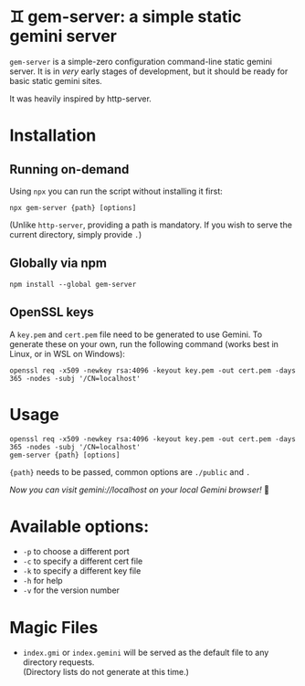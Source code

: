 # ♊ gem-server: a simple static gemini server

`gem-server` is a simple-zero configuration command-line static gemini server.
It is in *very* early stages of development, but it should be ready for
basic static gemini sites.

It was heavily inspired by http-server.

# Installation

## Running on-demand

Using `npx` you can run the script without installing it first:

```
npx gem-server {path} [options]
```

(Unlike `http-server`, providing a path is mandatory. If you wish to serve the current directory, simply provide `.`)


## Globally via npm

```
npm install --global gem-server
```

## OpenSSL keys

A `key.pem` and `cert.pem` file need to be generated to use Gemini. To generate these on your own, run the following command (works best in Linux, or in WSL on Windows):

```
openssl req -x509 -newkey rsa:4096 -keyout key.pem -out cert.pem -days 365 -nodes -subj '/CN=localhost'
```

# Usage

```
openssl req -x509 -newkey rsa:4096 -keyout key.pem -out cert.pem -days 365 -nodes -subj '/CN=localhost'
gem-server {path} [options]
```

`{path}` needs to be passed, common options are `./public` and `.`

*Now you can visit gemini://localhost on your local Gemini browser!* 🚀

# Available options:

* `-p` to choose a different port
* `-c` to specify a different cert file
* `-k` to specify a different key file
* `-h` for help
* `-v` for the version number

#  Magic Files

* `index.gmi` or `index.gemini` will be served as the default file to any directory requests.  
  (Directory lists do not generate at this time.)
